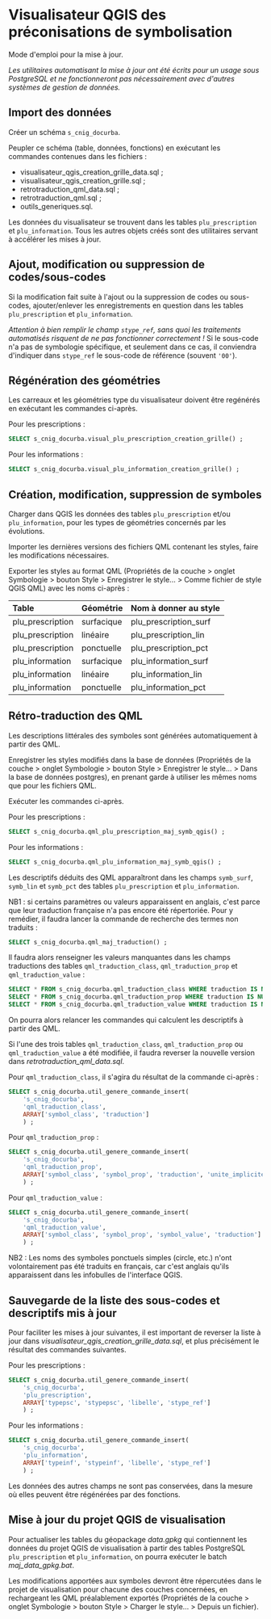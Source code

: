 
# Visualisateur QGIS des préconisations de symbolisation
Mode d'emploi pour la mise à jour.

*Les utilitaires automatisant la mise à jour ont été écrits pour un usage sous PostgreSQL et ne fonctionneront pas nécessairement avec d'autres systèmes de gestion de données.*

## Import des données

Créer un schéma `s_cnig_docurba`.

Peupler ce schéma (table, données, fonctions) en exécutant les commandes contenues dans les fichiers :

* visualisateur_qgis_creation_grille_data.sql ;
* visualisateur_qgis_creation_grille.sql ;
* retrotraduction_qml_data.sql ;
* retrotraduction_qml.sql ;
* outils_generiques.sql.

Les données du visualisateur se trouvent dans les tables `plu_prescription` et `plu_information`. Tous les autres objets créés sont des utilitaires servant à accélérer les mises à jour.


## Ajout, modification ou suppression de codes/sous-codes

Si la modification fait suite à l'ajout ou la suppression de codes ou sous-codes, ajouter/enlever les enregistrements en question dans les tables `plu_prescription` et `plu_information`.

*Attention à bien remplir le champ `stype_ref`, sans quoi les traitements automatisés risquent de ne pas fonctionner correctement !* Si le sous-code n'a pas de symbologie spécifique, et seulement dans ce cas, il conviendra d'indiquer dans `stype_ref` le sous-code de référence (souvent `'00'`).


## Régénération des géométries

Les carreaux et les géométries type du visualisateur doivent être regénérés en exécutant les commandes ci-après.

Pour les prescriptions :

```sql
SELECT s_cnig_docurba.visual_plu_prescription_creation_grille() ;
```

Pour les informations :

```sql
SELECT s_cnig_docurba.visual_plu_information_creation_grille() ;
```


## Création, modification, suppression de symboles

Charger dans QGIS les données des tables `plu_prescription` et/ou `plu_information`, pour les types de géométries concernés par les évolutions.

Importer les dernières versions des fichiers QML contenant les styles, faire les modifications nécessaires.

Exporter les styles au format QML (Propriétés de la couche > onglet Symbologie > bouton Style > Enregistrer le style... > Comme fichier de style QGIS QML) avec les noms ci-après :

| Table            | Géométrie  | Nom à donner au style |
| :--------------- | :--------- | :-------------------- |
| plu_prescription | surfacique | plu_prescription_surf |
| plu_prescription | linéaire   | plu_prescription_lin  |
| plu_prescription | ponctuelle | plu_prescription_pct  |
| plu_information  | surfacique | plu_information_surf  |
| plu_information  | linéaire   | plu_information_lin   |
| plu_information  | ponctuelle | plu_information_pct   |


## Rétro-traduction des QML

Les descriptions littérales des symboles sont générées automatiquement à partir des QML.

Enregistrer les styles modifiés dans la base de données (Propriétés de la couche > onglet Symbologie > bouton Style > Enregistrer le style... > Dans la base de données postgres), en prenant garde à utiliser les mêmes noms que pour les fichiers QML.

Exécuter les commandes ci-après.

Pour les prescriptions :

```sql
SELECT s_cnig_docurba.qml_plu_prescription_maj_symb_qgis() ;
```

Pour les informations :

```sql
SELECT s_cnig_docurba.qml_plu_information_maj_symb_qgis() ;
```

Les descriptifs déduits des QML apparaîtront dans les champs `symb_surf`, `symb_lin` et `symb_pct` des tables `plu_prescription` et `plu_information`.

NB1 : si certains paramètres ou valeurs apparaissent en anglais, c'est parce que leur traduction française n'a pas encore été répertoriée. Pour y remédier, il faudra lancer la commande de recherche des termes non traduits :

```sql
SELECT s_cnig_docurba.qml_maj_traduction() ;
```

Il faudra alors renseigner les valeurs manquantes dans les champs traductions des tables `qml_traduction_class`, `qml_traduction_prop` et `qml_traduction_value` :

```sql
SELECT * FROM s_cnig_docurba.qml_traduction_class WHERE traduction IS NULL ;
SELECT * FROM s_cnig_docurba.qml_traduction_prop WHERE traduction IS NULL ;
SELECT * FROM s_cnig_docurba.qml_traduction_value WHERE traduction IS NULL ;
```

On pourra alors relancer les commandes qui calculent les descriptifs à partir des QML.

Si l'une des trois tables `qml_traduction_class`, `qml_traduction_prop` ou `qml_traduction_value` a été modifiée, il faudra reverser la nouvelle version dans *retrotraduction_qml_data.sql*.

Pour `qml_traduction_class`, il s'agira du résultat de la commande ci-après :

```sql
SELECT s_cnig_docurba.util_genere_commande_insert(
    's_cnig_docurba',
    'qml_traduction_class',
    ARRAY['symbol_class', 'traduction']
    ) ;
```

Pour `qml_traduction_prop` :

```sql
SELECT s_cnig_docurba.util_genere_commande_insert(
    's_cnig_docurba',
    'qml_traduction_prop',
    ARRAY['symbol_class', 'symbol_prop', 'traduction', 'unite_implicite']
    ) ;
```

Pour `qml_traduction_value` :

```sql 
SELECT s_cnig_docurba.util_genere_commande_insert(
    's_cnig_docurba',
    'qml_traduction_value',
    ARRAY['symbol_class', 'symbol_prop', 'symbol_value', 'traduction']
    ) ;
```

NB2 : Les noms des symboles ponctuels simples (circle, etc.) n'ont volontairement pas été traduits en français, car c'est anglais qu'ils apparaissent dans les infobulles de l'interface QGIS.

## Sauvegarde de la liste des sous-codes et descriptifs mis à jour

Pour faciliter les mises à jour suivantes, il est important de reverser la liste à jour dans *visualisateur_qgis_creation_grille_data.sql*, et plus précisément le résultat des commandes suivantes.

Pour les prescriptions :

```sql
SELECT s_cnig_docurba.util_genere_commande_insert(
    's_cnig_docurba',
    'plu_prescription',
    ARRAY['typepsc', 'stypepsc', 'libelle', 'stype_ref']
    ) ;
```

Pour les informations :

```sql
SELECT s_cnig_docurba.util_genere_commande_insert(
    's_cnig_docurba',
    'plu_information',
    ARRAY['typeinf', 'stypeinf', 'libelle', 'stype_ref']
    ) ;
```

Les données des autres champs ne sont pas conservées, dans la mesure où elles peuvent être régénérées par des fonctions.


## Mise à jour du projet QGIS de visualisation

Pour actualiser les tables du géopackage *data.gpkg* qui contiennent les données du projet QGIS de visualisation à partir des tables PostgreSQL `plu_prescription` et `plu_information`, on pourra exécuter le batch *maj_data_gpkg.bat*.

Les modifications apportées aux symboles devront être répercutées dans le projet de visualisation pour chacune des couches concernées, en rechargeant les QML préalablement exportés (Propriétés de la couche > onglet Symbologie > bouton Style > Charger le style... > Depuis un fichier).

